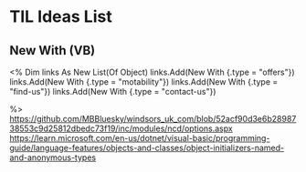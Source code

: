 # TIL Ideas List

## New With (VB)
<%
    Dim links As New List(Of Object)
    links.Add(New With {.type = "offers"})
    links.Add(New With {.type = "motability"})
    links.Add(New With {.type = "find-us"})
    links.Add(New With {.type = "contact-us"})

%>
https://github.com/MBBluesky/windsors_uk_com/blob/52acf90d3e6b2898738553c9d25812dbedc73f19/inc/modules/ncd/options.aspx
https://learn.microsoft.com/en-us/dotnet/visual-basic/programming-guide/language-features/objects-and-classes/object-initializers-named-and-anonymous-types